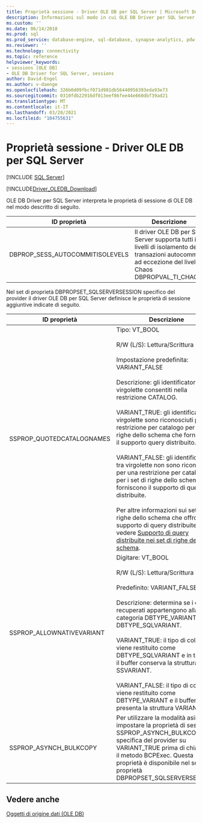 ```yaml
---
title: Proprietà sessione - Driver OLE DB per SQL Server | Microsoft Docs
description: Informazioni sul modo in cui OLE DB Driver per SQL Server interpreta le proprietà della sessione OLE DB, incluso un set di proprietà specifico del provider.
ms.custom: ''
ms.date: 06/14/2018
ms.prod: sql
ms.prod_service: database-engine, sql-database, synapse-analytics, pdw
ms.reviewer: ''
ms.technology: connectivity
ms.topic: reference
helpviewer_keywords:
- sessions [OLE DB]
- OLE DB Driver for SQL Server, sessions
author: David-Engel
ms.author: v-daenge
ms.openlocfilehash: 326b0d09fbcf071d981db56440956393eda93e73
ms.sourcegitcommit: 0310fdb22916df013eef86fee44e660dbf39ad21
ms.translationtype: MT
ms.contentlocale: it-IT
ms.lasthandoff: 03/20/2021
ms.locfileid: "104755631"
---
```

# <a name="session-properties---ole-db-driver-for-sql-server"></a>Proprietà sessione - Driver OLE DB per SQL Server
[!INCLUDE [SQL Server](../../../includes/applies-to-version/sql-asdb-asdbmi-asa-pdw.md)]

[!INCLUDE[Driver_OLEDB_Download](../../../includes/driver_oledb_download.md)]

  OLE DB Driver per SQL Server interpreta le proprietà di sessione di OLE DB nel modo descritto di seguito.  
  
|ID proprietà|Descrizione|  
|-----------------|-----------------|  
|DBPROP_SESS_AUTOCOMMITISOLEVELS|Il driver OLE DB per SQL Server supporta tutti i livelli di isolamento delle transazioni autocommit, ad eccezione del livello Chaos DBPROPVAL_TI_CHAOS.|  
  
 Nel set di proprietà DBPROPSET_SQLSERVERSESSION specifico del provider il driver OLE DB per SQL Server definisce le proprietà di sessione aggiuntive indicate di seguito.  
  
|ID proprietà|Descrizione|  
|-----------------|-----------------|  
|SSPROP_QUOTEDCATALOGNAMES|Tipo: VT_BOOL<br /><br /> R/W (L/S): Lettura/Scrittura<br /><br /> Impostazione predefinita: VARIANT_FALSE<br /><br /> Descrizione: gli identificatori tra virgolette consentiti nella restrizione CATALOG.<br /><br /> VARIANT_TRUE: gli identificatori tra virgolette sono riconosciuti per una restrizione per catalogo per i set di righe dello schema che forniscono il supporto query distribuito.<br /><br /> VARIANT_FALSE: gli identificatori tra virgolette non sono riconosciuti per una restrizione per catalogo per i set di righe dello schema che forniscono il supporto di query distribuite.<br /><br /> Per altre informazioni sui set di righe dello schema che offrono il supporto di query distribuite, vedere [Supporto di query distribuite nei set di righe dello schema](../../oledb/ole-db/schema-rowsets-distributed-query-support.md).|  
|SSPROP_ALLOWNATIVEVARIANT|Digitare: VT_BOOL<br /><br /> R/W (L/S): Lettura/Scrittura<br /><br /> Predefinito: VARIANT_FALSE<br /><br /> Descrizione: determina se i dati recuperati appartengono alla categoria DBTYPE_VARIANT o DBTYPE_SQLVARIANT.<br /><br /> VARIANT_TRUE: il tipo di colonna viene restituito come DBTYPE_SQLVARIANT e in tal caso il buffer conserva la struttura SSVARIANT.<br /><br /> VARIANT_FALSE: il tipo di colonna viene restituito come DBTYPE_VARIANT e il buffer presenta la struttura VARIANT.|  
|SSPROP_ASYNCH_BULKCOPY|Per utilizzare la modalità asincrona, impostare la proprietà di sessione SSPROP_ASYNCH_BULKCOPY specifica del provider su VARIANT_TRUE prima di chiamare il metodo BCPExec. Questa proprietà è disponibile nel set di proprietà DBPROPSET_SQLSERVERSESSION.|  
  
## <a name="see-also"></a>Vedere anche  
 [Oggetti di origine dati &#40;OLE DB&#41;](../../oledb/ole-db-data-source-objects/data-source-objects-ole-db.md)  
  
  
